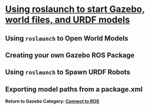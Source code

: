 # [Using roslaunch to start Gazebo, world files, and URDF models][1]

## Using `roslaunch` to Open World Models


## Creating your own Gazebo ROS Package


## Using `roslaunch` to Spawn URDF Robots


## Exporting model paths from a package.xml



**Return to Gazebo Category: [Connect to ROS][2]**

[1]: http://gazebosim.org/tutorials?tut=ros_roslaunch&cat=connect_ros
[2]: ../gazebo_categories/ros.md
